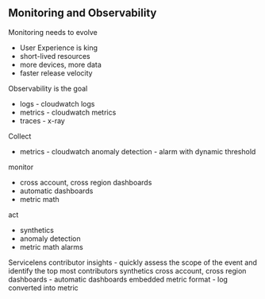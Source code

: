 Monitoring and Observability
---

Monitoring needs to evolve
* User Experience is king
* short-lived resources
* more devices, more data
* faster release velocity

Observability is the goal
* logs - cloudwatch logs
* metrics - cloudwatch metrics
* traces - x-ray

Collect
* metrics - cloudwatch anomaly detection - alarm with dynamic threshold

monitor
* cross account, cross region dashboards
* automatic dashboards
* metric math

act
* synthetics
* anomaly detection
* metric math alarms

Servicelens
contributor insights - quickly assess the scope of the event and identify the top most contributors
synthetics
cross account, cross region dashboards - automatic dashboards
embedded metric format - log converted into metric
